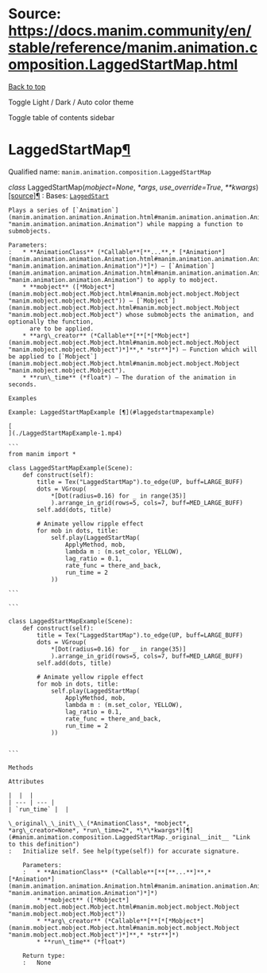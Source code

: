 # Source: https://docs.manim.community/en/stable/reference/manim.animation.composition.LaggedStartMap.html

[Back to top](#)

Toggle Light / Dark / Auto color theme

Toggle table of contents sidebar

LaggedStartMap[¶](#laggedstartmap "Link to this heading")
=========================================================

Qualified name: `manim.animation.composition.LaggedStartMap`

*class* LaggedStartMap(*mobject=None*, *\*args*, *use\_override=True*, *\*\*kwargs*)[[source]](../_modules/manim/animation/composition.html#LaggedStartMap)[¶](#manim.animation.composition.LaggedStartMap "Link to this definition")
:   Bases: [`LaggedStart`](manim.animation.composition.LaggedStart.html#manim.animation.composition.LaggedStart "manim.animation.composition.LaggedStart")

    Plays a series of [`Animation`](manim.animation.animation.Animation.html#manim.animation.animation.Animation "manim.animation.animation.Animation") while mapping a function to submobjects.

    Parameters:
    :   * **AnimationClass** (*Callable**[**...**,* [*Animation*](manim.animation.animation.Animation.html#manim.animation.animation.Animation "manim.animation.animation.Animation")*]*) – [`Animation`](manim.animation.animation.Animation.html#manim.animation.animation.Animation "manim.animation.animation.Animation") to apply to mobject.
        * **mobject** ([*Mobject*](manim.mobject.mobject.Mobject.html#manim.mobject.mobject.Mobject "manim.mobject.mobject.Mobject")) – [`Mobject`](manim.mobject.mobject.Mobject.html#manim.mobject.mobject.Mobject "manim.mobject.mobject.Mobject") whose submobjects the animation, and optionally the function,
          are to be applied.
        * **arg\_creator** (*Callable**[**[*[*Mobject*](manim.mobject.mobject.Mobject.html#manim.mobject.mobject.Mobject "manim.mobject.mobject.Mobject")*]**,* *str**]*) – Function which will be applied to [`Mobject`](manim.mobject.mobject.Mobject.html#manim.mobject.mobject.Mobject "manim.mobject.mobject.Mobject").
        * **run\_time** (*float*) – The duration of the animation in seconds.

    Examples

    Example: LaggedStartMapExample [¶](#laggedstartmapexample)

    [
    ](./LaggedStartMapExample-1.mp4)

    ```
    from manim import *

    class LaggedStartMapExample(Scene):
        def construct(self):
            title = Tex("LaggedStartMap").to_edge(UP, buff=LARGE_BUFF)
            dots = VGroup(
                *[Dot(radius=0.16) for _ in range(35)]
                ).arrange_in_grid(rows=5, cols=7, buff=MED_LARGE_BUFF)
            self.add(dots, title)

            # Animate yellow ripple effect
            for mob in dots, title:
                self.play(LaggedStartMap(
                    ApplyMethod, mob,
                    lambda m : (m.set_color, YELLOW),
                    lag_ratio = 0.1,
                    rate_func = there_and_back,
                    run_time = 2
                ))

    ```

    ```

    class LaggedStartMapExample(Scene):
        def construct(self):
            title = Tex("LaggedStartMap").to_edge(UP, buff=LARGE_BUFF)
            dots = VGroup(
                *[Dot(radius=0.16) for _ in range(35)]
                ).arrange_in_grid(rows=5, cols=7, buff=MED_LARGE_BUFF)
            self.add(dots, title)

            # Animate yellow ripple effect
            for mob in dots, title:
                self.play(LaggedStartMap(
                    ApplyMethod, mob,
                    lambda m : (m.set_color, YELLOW),
                    lag_ratio = 0.1,
                    rate_func = there_and_back,
                    run_time = 2
                ))


    ```

    Methods

    Attributes

    |  |  |
    | --- | --- |
    | `run_time` |  |

    \_original\_\_init\_\_(*AnimationClass*, *mobject*, *arg\_creator=None*, *run\_time=2*, *\*\*kwargs*)[¶](#manim.animation.composition.LaggedStartMap._original__init__ "Link to this definition")
    :   Initialize self. See help(type(self)) for accurate signature.

        Parameters:
        :   * **AnimationClass** (*Callable**[**[**...**]**,* [*Animation*](manim.animation.animation.Animation.html#manim.animation.animation.Animation "manim.animation.animation.Animation")*]*)
            * **mobject** ([*Mobject*](manim.mobject.mobject.Mobject.html#manim.mobject.mobject.Mobject "manim.mobject.mobject.Mobject"))
            * **arg\_creator** (*Callable**[**[*[*Mobject*](manim.mobject.mobject.Mobject.html#manim.mobject.mobject.Mobject "manim.mobject.mobject.Mobject")*]**,* *str**]*)
            * **run\_time** (*float*)

        Return type:
        :   None